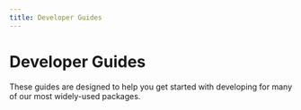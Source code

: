 ```yaml
---
title: Developer Guides
---
```


# Developer Guides

These guides are designed to help you get started with developing for many of our most widely-used packages. 

